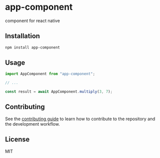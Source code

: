 # app-component

component for react native

## Installation

```sh
npm install app-component
```

## Usage

```js
import AppComponent from "app-component";

// ...

const result = await AppComponent.multiply(3, 7);
```

## Contributing

See the [contributing guide](CONTRIBUTING.md) to learn how to contribute to the repository and the development workflow.

## License

MIT
